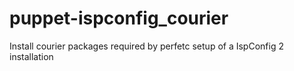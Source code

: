 puppet-ispconfig_courier
========================

Install courier packages required by perfetc setup of a IspConfig 2 installation
